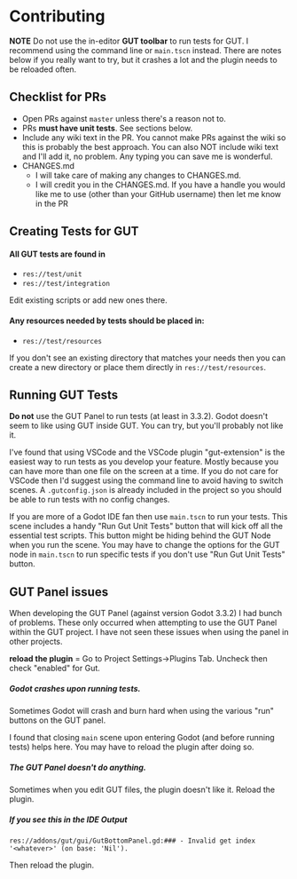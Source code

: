# Contributing
__NOTE__ Do not use the in-editor __GUT toolbar__ to run tests for GUT.  I recommend using the command line or `main.tscn` instead.  There are notes below if you really want to try, but it crashes a lot and the plugin needs to be reloaded often.


## Checklist for PRs
* Open PRs against `master` unless there's a reason not to.
* PRs __must have unit tests__.  See sections below.
* Include any wiki text in the PR.  You cannot make PRs against the wiki so this is probably the best approach.  You can also NOT include wiki text and I'll add it, no problem.  Any typing you can save me is wonderful.
* CHANGES.md
  * I will take care of making any changes to CHANGES.md.
  * I will credit you in the CHANGES.md.  If you have a handle you would like me to use (other than your GitHub username) then let me know in the PR

## Creating Tests for GUT
#### All GUT tests are found in
* `res://test/unit`
* `res://test/integration`

Edit existing scripts or add new ones there.

#### Any resources needed by tests should be placed in:
* `res://test/resources`

If you don't see an existing directory that matches your needs then you can create a new directory or place them directly in `res://test/resources`.


## Running GUT Tests
__Do not__ use the GUT Panel to run tests (at least in 3.3.2).  Godot doesn't seem to like using GUT inside GUT.  You can try, but you'll probably not like it.

I've found that using VSCode and the VSCode plugin "gut-extension" is the easiest way to run tests as you develop your feature.  Mostly because you can have more than one file on the screen at a time.  If you do not care for VSCode then I'd suggest using the command line to avoid having to switch scenes.  A `.gutconfig.json` is already included in the project so you should be able to run tests with no config changes.

If you are more of a Godot IDE fan then use `main.tscn` to run your tests. This scene includes a handy "Run Gut Unit Tests" button that will kick off all the essential test scripts.  This button might be hiding behind the GUT Node when you run the scene.  You may have to change the options for the GUT node in `main.tscn` to run specific tests if you don't use "Run Gut Unit Tests" button.


## GUT Panel issues
When developing the GUT Panel (against version Godot 3.3.2) I had bunch of problems.  These only occurred when attempting to use the GUT Panel within the GUT project.  I have not seen these issues when using the panel in other projects.

__reload the plugin__  = Go to Project Settings->Plugins Tab.  Uncheck then check "enabled" for Gut.

##### Godot crashes upon running tests.
Sometimes Godot will crash and burn hard when using the various "run" buttons on the GUT panel.

I found that closing `main` scene upon entering Godot (and before running tests) helps here.  You may have to reload the plugin after doing so.

##### The GUT Panel doesn't do anything.
Sometimes when you edit GUT files, the plugin doesn't like it.  Reload the plugin.

##### If you see this in the IDE Output
```
res://addons/gut/gui/GutBottomPanel.gd:### - Invalid get index '<whatever>' (on base: 'Nil').
```
Then reload the plugin.
